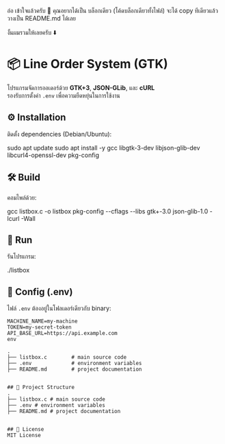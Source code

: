 อ๋อ เข้าใจแล้วครับ 🙏
คุณอยากได้เป็น บล็อกเดียว (โค้ดบล็อกเดียวทั้งไฟล์) จะได้ copy ทีเดียวแล้ววางเป็น README.md ได้เลย

งั้นผมรวมให้เลยครับ ⬇️

# 📦 Line Order System (GTK)

โปรแกรมจัดการออเดอร์ด้วย **GTK+3**, **JSON-GLib**, และ **cURL**  
รองรับการตั้งค่า `.env` เพื่อความยืดหยุ่นในการใช้งาน

## ⚙️ Installation
ติดตั้ง dependencies (Debian/Ubuntu):


sudo apt update
sudo apt install -y gcc libgtk-3-dev libjson-glib-dev libcurl4-openssl-dev pkg-config


## 🛠️ Build
คอมไพล์ด้วย:


gcc listbox.c -o listbox pkg-config --cflags --libs gtk+-3.0 json-glib-1.0 -lcurl -Wall


## 🚀 Run
รันโปรแกรม:


./listbox


## 📝 Config (.env)
ไฟล์ `.env` ต้องอยู่ในโฟลเดอร์เดียวกับ binary:  

```env
MACHINE_NAME=my-machine
TOKEN=my-secret-token
API_BASE_URL=https://api.example.com
env

.
├── listbox.c        # main source code
├── .env             # environment variables
├── README.md        # project documentation


## 📂 Project Structure
.
├── listbox.c # main source code
├── .env # environment variables
├── README.md # project documentation


## 📄 License
MIT License
